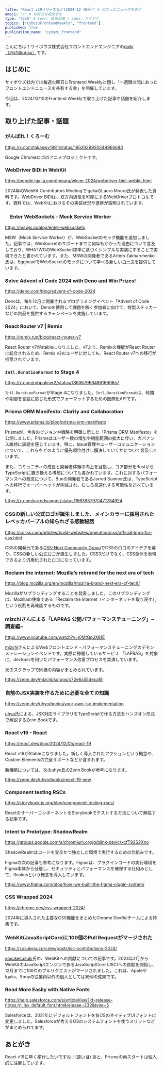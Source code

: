 ```yaml
---
title: "React v19リリースなど(2024-12-10号)" # 目立ったニュースを選ぶ
emoji: "⚛️" # お好きな絵文字を
type: "tech" # tech: 技術記事 / idea: アイデア
topics: ["CybozuFrontendWeekly", "frontend"]
published: true
publication_name: "cybozu_frontend"
---
```


こんにちは！サイボウズ株式会社フロントエンドエンジニアの[daiki（@k1tikurisu）](https://x.com/k1tikurisu)です。

## はじめに

サイボウズ社内では毎週火曜日にFrontend Weeklyと題し「一週間の間にあったフロントエンドニュースを共有する会」を開催しています。

今回は、2024/12/10のFrontend Weeklyで取り上げた記事や話題を紹介します。

## 取り上げた記事・話題

### がんばれ！くろーむ

https://x.com/takaswy1981/status/1862029920349966683

Google Chromeロゴのアニメプロジェクトです。

### WebDriver BiDi in WebKit

https://people.igalia.com/lmoura/wkcm-2024/webdriver-bidi-webkit.html

2024年のWebKit Contributors MeetingでIgaliaのLauro Moura氏が発表した資料です。WebDriver BiDiは、双方向通信を可能にするWebDriverプロトコルです。資料では、WebKitにおけるその実装状況や進捗が説明されています。

### 　Enter WebSockets - Mock Service Worker

https://mswjs.io/blog/enter-websockets

MSW（Mock Service Worker）が、WebSocketのモック機能を追加しました。記事では、WebSocketのサポートまでに何年もかかった理由について言及しており、WHATWGのWebSocket標準に基づくシンプルな実装にすることで実現できたと書かれています。また、MSWの開発者であるArtem Zakharchenko氏は、EggheadでWebSocketのモックについて学べる新しい[コース](https://egghead.io/courses/mocking-websocket-apis-with-mock-service-worker-9933b7f5)を提供しています。

### Solve Advent of Code 2024 with Deno and Win Prizes!

https://deno.com/blog/advent-of-code-2024

Denoは、毎年12月に開催されるプログラミングイベント「Advent of Code 2024」において、Denoを使用して課題を解く参加者に向けて、特製ステッカーなどの賞品を提供するキャンペーンを実施しています。

### React Router v7 | Remix

https://remix.run/blog/react-router-v7

React Router v7がstableになりました。v7より、Remixの機能がReact Routerに統合されるため、Remix v2のユーザに対しても、React Router v7への移行が推奨されています。

### `Intl.DurationFormat` to Stage 4

https://x.com/robpalmer2/status/1863679694861660657

`Intl.DurationFormat`がStage 4になりました。`Intl.DurationFormat`は、時間や期間を言語に応じた形式でフォーマットするための国際化APIです。

### Prisma ORM Manifesto: Clarity and Collaboration

https://www.prisma.io/blog/prisma-orm-manifesto

Prismaが、今後のビジョンや戦略を明確に示した「Prisma ORM Manifesto」を公開しました。Prismaはユーザー数の増加や機能範囲の拡大に伴い、ガバナンス維持に課題を感じています。特に、Issue管理やユーザーコミュニケーションについて、これらをどのように優先順位付けし解決していくかについて言及しています。

また、コミュニティの成長と開発者体験の向上を目指し、コア部分をRustからTypeScriptに置き換える構想についても書かれています。これに対するパフォーマンスへの懸念について、Bunの開発者であるJarred Sumner氏は、TypeScriptへの移行でオーバーヘッドが削減され、むしろ高速化する可能性を述べています。

https://x.com/jarredsumner/status/1863837970471784924

### CSSの新しい公式ロゴが誕生しました、メインカラーに採用されたレベッカパープルの知られざる感動秘話

https://coliss.com/articles/build-websites/operation/css/official-logo-for-css.html

CSSの開発元である[CSS-Next Community Group](https://github.com/CSS-Next/css-next)でCSSのロゴのアイデアを募り、CSSの新しい公式ロゴが誕生しました。CSS3だけでなく、CSS全体を表現できるより汎用化されたロゴになっています。

### Reclaim the internet: Mozilla’s rebrand for the next era of tech

https://blog.mozilla.org/en/mozilla/mozilla-brand-next-era-of-tech/

Mozillaがリブランディングすることを発表しました。このリブランディングは、Mozillaの使命である「Reclaim the Internet（インターネットを取り戻す）」という役割を再確認するものです。

### mizchiさんによる「LAPRAS 公開パフォーマンスチューニング」~調査編~

https://www.youtube.com/watch?v=j0MtGpJX81E

[mizchi](https://x.com/mizchi)さんによるWebフロントエンド・パフォーマンスチューニングのデモンストレーションイベントです。実際に稼働しているサービス 「LAPRAS」を対象に、devtoolsを用いたパフォーマンス改善プロセスを実演しています。

次のスクラップで同様の内容がまとめられています。

https://zenn.dev/mizchi/scraps/c72e6a55deca18

### 自前のJSX実装を作るために必要な全ての知識

https://zenn.dev/uhyo/books/your-own-jsx-implementation

[uhyo](https://x.com/uhyo_)氏による、JSX対応ライブラリをTypeScriptで作る方法をハンズオン形式で解説するZenn Bookです。

### React v19 - React

https://react.dev/blog/2024/12/05/react-19

React v19がStableになりました。新しく導入されたアクションという概念や、Custom Elementsの完全サポートなどが含まれます。

新機能については、次の[uhyo](https://x.com/uhyo_)氏のZenn Bookが参考になります。

https://zenn.dev/uhyo/books/react-19-new

### Component testing RSCs

https://storybook.js.org/blog/component-testing-rscs/

ReactのサーバーコンポーネントをStorybookでテストする方法について解説する記事です。

### Intent to Prototype: ShadowRealm

https://groups.google.com/a/chromium.org/g/blink-dev/c/xcfT92S2Xno

ShadowRealmはコードを安全かつ独立した環境で実行するための仕組みです。

Figmaの次の記事も参考になります。Figmaは、プラグインコードの実行環境をFigma本体から分離し、セキュリティとパフォーマンスを確保する仕組みとして、Realmsという概念を導入しています。

https://www.figma.com/blog/how-we-built-the-figma-plugin-system/

### CSS Wrapped 2024

https://chrome.dev/css-wrapped-2024/

2024年に導入された主要なCSS機能をまとめたChrome DevRelチームによる特集です。

### WebKit(JavaScriptCore)に100個のPull Requestがマージされた

https://sosukesuzuki.dev/posts/jsc-contributions-2024/

[sosukesuzuki](https://x.com/__sosukesuzuki)氏の、WebKitへの貢献についての記事です。2024年2月からWebKitのJavaScriptエンジンであるJavaScriptCore (JSC)への貢献を開始し、12月までに100件のプルリクエストがマージされました。これは、AppleやIgalia、Sonyの従業員以外の個人としては異例の成果です。

### Read More Easily with Native Fonts

https://help.salesforce.com/s/articleView?id=release-notes.rn_lex_default_font.htm&release=232&type=5

Salesforceは、2021年にデフォルトフォントを各OSのネイティブUIフォントに変更しました。Salesforceが考えるOSのシステムフォントを使うメリットなどがまとめられてます。

## あとがき

React v19に早く移行したいですね！(遠い目)
あと、Prismaの再スタートは個人的に注目しています。
